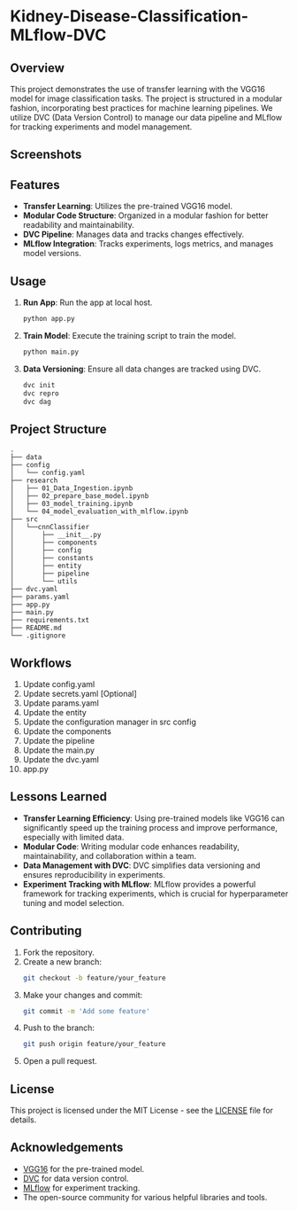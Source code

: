 
# Kidney-Disease-Classification-MLflow-DVC

## Overview
This project demonstrates the use of transfer learning with the VGG16 model for image classification tasks. The project is structured in a modular fashion, incorporating best practices for machine learning pipelines. We utilize DVC (Data Version Control) to manage our data pipeline and MLflow for tracking experiments and model management.

## Screenshots





## Features
- **Transfer Learning**: Utilizes the pre-trained VGG16 model.
- **Modular Code Structure**: Organized in a modular fashion for better readability and maintainability.
- **DVC Pipeline**: Manages data and tracks changes effectively.
- **MLflow Integration**: Tracks experiments, logs metrics, and manages model versions.



## Usage
1. **Run App**: Run the app at local host.
    ```sh
    python app.py
    ```

2. **Train Model**: Execute the training script to train the model.
    ```sh
    python main.py
    ```

3. **Data Versioning**: Ensure all data changes are tracked using DVC.
    ```sh
    dvc init
    dvc repro
    dvc dag
    ```


## Project Structure
```plaintext
.
├── data                                            
├── config
│   └── config.yaml                                 
├── research
│   ├── 01_Data_Ingestion.ipynb
│   ├── 02_prepare_base_model.ipynb
│   ├── 03_model_training.ipynb
│   └── 04_model_evaluation_with_mlflow.ipynb
├── src                                             
│   └──cnnClassifier    
│       ├── __init__.py
│       ├── components                                        
│       ├── config
│       ├── constants
│       ├── entity                                      
│       ├── pipeline                                 
│       └── utils                                    
├── dvc.yaml                                        
├── params.yaml
├── app.py
├── main.py
├── requirements.txt                                
├── README.md                                       
└── .gitignore                                      
```

## Workflows
1. Update config.yaml
2. Update secrets.yaml [Optional]
3. Update params.yaml
4. Update the entity
5. Update the configuration manager in src config
6. Update the components
7. Update the pipeline 
8. Update the main.py
9. Update the dvc.yaml
10. app.py

## Lessons Learned
- **Transfer Learning Efficiency**: Using pre-trained models like VGG16 can significantly speed up the training process and improve performance, especially with limited data.
- **Modular Code**: Writing modular code enhances readability, maintainability, and collaboration within a team.
- **Data Management with DVC**: DVC simplifies data versioning and ensures reproducibility in experiments.
- **Experiment Tracking with MLflow**: MLflow provides a powerful framework for tracking experiments, which is crucial for hyperparameter tuning and model selection.

## Contributing
1. Fork the repository.
2. Create a new branch:
    ```sh
    git checkout -b feature/your_feature
    ```
3. Make your changes and commit:
    ```sh
    git commit -m 'Add some feature'
    ```
4. Push to the branch:
    ```sh
    git push origin feature/your_feature
    ```
5. Open a pull request.

## License
This project is licensed under the MIT License - see the [LICENSE](LICENSE) file for details.

## Acknowledgements
- [VGG16](https://arxiv.org/abs/1409.1556) for the pre-trained model.
- [DVC](https://dvc.org/) for data version control.
- [MLflow](https://mlflow.org/) for experiment tracking.
- The open-source community for various helpful libraries and tools.
